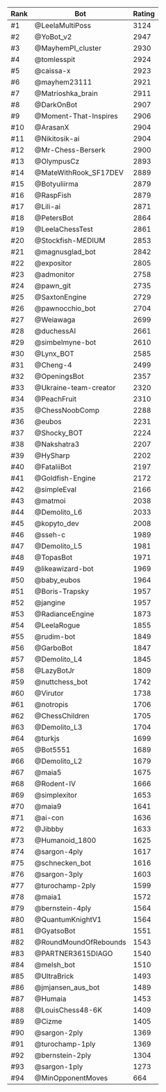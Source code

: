 Rank|Bot|Rating
---|---|---
#1|@LeelaMultiPoss|3124
#2|@YoBot_v2|2947
#3|@MayhemPI_cluster|2930
#4|@tomlesspit|2924
#5|@caissa-x|2923
#6|@mayhem23111|2921
#7|@Matrioshka_brain|2911
#8|@DarkOnBot|2907
#9|@Moment-That-Inspires|2906
#10|@ArasanX|2904
#11|@Nikitosik-ai|2904
#12|@Mr-Chess-Berserk|2900
#13|@OlympusCz|2893
#14|@MateWithRook_SF17DEV|2889
#15|@Botyuliirma|2879
#16|@RaspFish|2879
#17|@Lili-ai|2871
#18|@PetersBot|2864
#19|@LeelaChessTest|2861
#20|@Stockfish-MEDIUM|2853
#21|@magnusglad_bot|2842
#22|@expositor|2805
#23|@admonitor|2758
#24|@pawn_git|2735
#25|@SaxtonEngine|2729
#26|@pawnocchio_bot|2704
#27|@Weiawaga|2699
#28|@duchessAI|2661
#29|@simbelmyne-bot|2610
#30|@Lynx_BOT|2585
#31|@Cheng-4|2499
#32|@OpeningsBot|2357
#33|@Ukraine-team-creator|2320
#34|@PeachFruit|2310
#35|@ChessNoobComp|2288
#36|@eubos|2231
#37|@Shocky_BOT|2224
#38|@Nakshatra3|2207
#39|@HySharp|2202
#40|@FataliiBot|2197
#41|@Goldfish-Engine|2172
#42|@simpleEval|2166
#43|@matmoi|2038
#44|@Demolito_L6|2033
#45|@kopyto_dev|2008
#46|@sseh-c|1989
#47|@Demolito_L5|1981
#48|@TopasBot|1971
#49|@likeawizard-bot|1969
#50|@baby_eubos|1964
#51|@Boris-Trapsky|1957
#52|@jangine|1957
#53|@RadianceEngine|1873
#54|@LeelaRogue|1855
#55|@rudim-bot|1849
#56|@GarboBot|1847
#57|@Demolito_L4|1845
#58|@LazyBotJr|1809
#59|@nuttchess_bot|1742
#60|@Virutor|1738
#61|@notropis|1706
#62|@ChessChildren|1705
#63|@Demolito_L3|1704
#64|@turkjs|1699
#65|@Bot5551|1689
#66|@Demolito_L2|1679
#67|@maia5|1675
#68|@Rodent-IV|1666
#69|@simplexitor|1653
#70|@maia9|1641
#71|@ai-con|1636
#72|@Jibbby|1633
#73|@Humanoid_1800|1625
#74|@sargon-4ply|1617
#75|@schnecken_bot|1616
#76|@sargon-3ply|1603
#77|@turochamp-2ply|1599
#78|@maia1|1572
#79|@bernstein-4ply|1564
#80|@QuantumKnightV1|1564
#81|@GyatsoBot|1551
#82|@RoundMoundOfRebounds|1543
#83|@PARTNER3615DIAGO|1540
#84|@melsh_bot|1510
#85|@UltraBrick|1493
#86|@jmjansen_aus_bot|1489
#87|@Humaia|1453
#88|@LouisChess48-6K|1409
#89|@Cizme|1405
#90|@sargon-2ply|1369
#91|@turochamp-1ply|1369
#92|@bernstein-2ply|1304
#93|@sargon-1ply|1273
#94|@MinOpponentMoves|664
